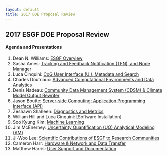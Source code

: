 ```yaml
---
layout: default
title: 2017 DOE Proposal Review
---
```


## 2017 ESGF DOE Proposal Review

#### Agenda and Presentations

1. Dean N. Williams: [ESGF Overview][1]
2. Sasha Ames: [Tracking and Feedback Notification (TFN), and Node Manager][2]
3. Luca Cinquini: [CoG User Interface (UI), Metadata and Search][3]
4. Charles Doutriaux: [Advanced Computational Environments and Data Analytics][4]
5. Denis Nadeau: [Community Data Management System (CDSM) & Climate Model Output Rewriter][5]
6. Jason Boutte: [Server-side Computing: Application Programming Interface (API)][6]
7. Zeshawn Shaheen: [Diagnostics and Metrics][7]
8. William Hill and Luca Cinquini: [Software Installation]
9. Soo Kyung Kim: [Machine Learning][9]
10. Jim McEnerney: [Uncertainty Quantification (UQ) Analytical Modeling (AM)][10]
11. Ji-Woo Lee: [Scientific Contributions of ESGF to Research Communities][11]
12. Cameron Harr: [Hardware & Network and Data Transfer][12]
13. Matthew Harris: [User Support and Documentation][13]

[1]: {{site.url}}/media/2017-DOE/ESGF%20Overview%20Final.pptx
[2]: {{site.url}}/media/2017-DOE/ESGF%20Publication,%20Registration,%20User%20Notification%20Final.pptx
[3]: {{site.url}}/media/2017-DOE/ESGF%20CoG%20User%20Interface%20(UI),%20Metadata%20and%20Search%20Final.pptx
[4]: {{site.url}}/media/2017-DOE/ESGF%20Advanced%20Computational%20Environments%20and%20Data%20Analytics%20Final.pptx
[5]: {{site.url}}/media/2017-DOE/ESGF%20Community%20Data%20Management%20System%20(CDSM)%20&%20Climate%20Model%20Output%20Rewriter%20Final.pptx
[6]: {{site.url}}/media/2017-DOE/ESGF%20Server-side%20Computing%20-%20API%20Final.pptx
[7]: {{site.url}}/media/2017-DOE/ESGF%20Diagnostics%20and%20Metrics%20Final.pptx
[8]: #
[9]: {{site.url}}/media/2017-DOE/ESGF%20Machine%20Learning%20Final.pptx
[10]: {{site.url}}/media/2017-DOE/ESGF%20Uncertainty%20Quantification%20and%20Analytical%20Modeling%20Final.pptx
[11]: {{site.url}}/media/2017-DOE/ESGF%20Scientific%20Contributions%20of%20ESGF%20to%20Research%20Communities%20Final.pptx
[12]: {{site.url}}/media/2017-DOE/ESGF%20Hardware%20&%20Network%20and%20Data%20Transfer%20Final.pptx
[13]: {{site.url}}/media/2017-DOE/ESGF%20User%20Support%20and%20Documentation%20Final.pptx

